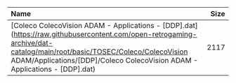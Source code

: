 |Name|Size|
|:---|---:|
|[Coleco ColecoVision ADAM - Applications - [DDP].dat](https://raw.githubusercontent.com/open-retrogaming-archive/dat-catalog/main/root/basic/TOSEC/Coleco/ColecoVision ADAM/Applications/[DDP]/Coleco ColecoVision ADAM - Applications - [DDP].dat)|2117|
